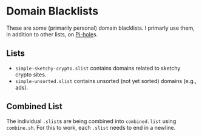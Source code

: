 # Domain Blacklists

These are some (primarily personal) domain blacklists. I primarly use them, in addition to other lists, on [Pi-hole](https://pi-hole.net/)s.

## Lists

* `simple-sketchy-crypto.slist` contains domains related to sketchy crypto sites.
* `simple-unsorted.slist` contains unsorted (not yet sorted) domains (e.g., ads).

## Combined List

The individual `.slist`s are being combined into `combined.list` using `combine.sh`. 
For this to work, each `.slist` needs to end in a newline.
